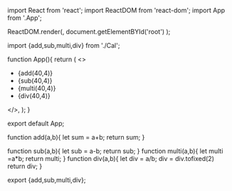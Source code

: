 import React from 'react';
import ReactDOM from 'react-dom';
import App from '.App';

ReactDOM.render(<App />,
  document.getElementBYId('root')
);


import {add,sub,multi,div} from './Cal';

function App(){
  return (
    <>
    <ul>
       <li>{add(40,4)}</li>
       <li>{sub(40,4)}</li>
       <li>{multi(40,4)}</li>
       <li>{div(40,4)}</li>
    </ul>
   </>,
  );
}

export default App;

function add(a,b){
    let sum = a+b;
    return sum;
}

function sub(a,b){
    let sub = a-b;
    return sub;
}
function multi(a,b){
    let multi =a*b;
    return multi;
}
function div(a,b){
    let div = a/b;
    div = div.tofixed(2)
    return div;
}


export {add,sub,multi,div};
